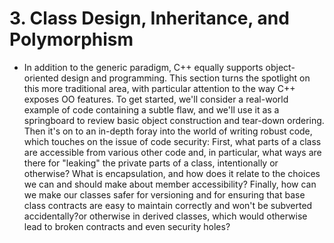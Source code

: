 # 3. Class Design, Inheritance, and Polymorphism

- In addition to the generic paradigm, C++ equally supports object-oriented design and programming. This section turns the spotlight on this more traditional area, with particular attention to the way C++ exposes OO features. To get started, we'll consider a real-world example of code containing a subtle flaw, and we'll use it as a springboard to review basic object construction and tear-down ordering. Then it's on to an in-depth foray into the world of writing robust code, which touches on the issue of code security: First, what parts of a class are accessible from various other code and, in particular, what ways are there for "leaking" the private parts of a class, intentionally or otherwise? What is encapsulation, and how does it relate to the choices we can and should make about member accessibility? Finally, how can we make our classes safer for versioning and for ensuring that base class contracts are easy to maintain correctly and won't be subverted accidentally?or otherwise in derived classes, which would otherwise lead to broken contracts and even security holes?
